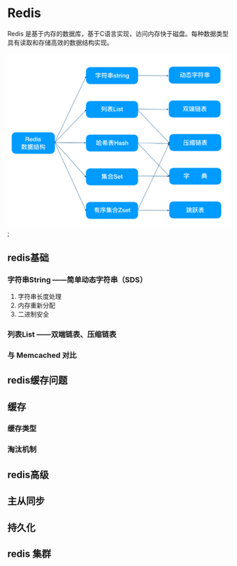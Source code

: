 # Redis

Redis 是基于内存的数据库，基于C语言实现，访问内存快于磁盘。每种数据类型具有读取和存储高效的数据结构实现。

![](../public/back-end/redis/1.png);

## redis基础

### 字符串String ——简单动态字符串（SDS）

1. 字符串长度处理
2. 内存重新分配
3. 二进制安全

### 列表List ——双端链表、压缩链表

### 与 Memcached 对比

## redis缓存问题

## 缓存

### 缓存类型

### 淘汰机制

## redis高级

## 主从同步

## 持久化

## redis 集群